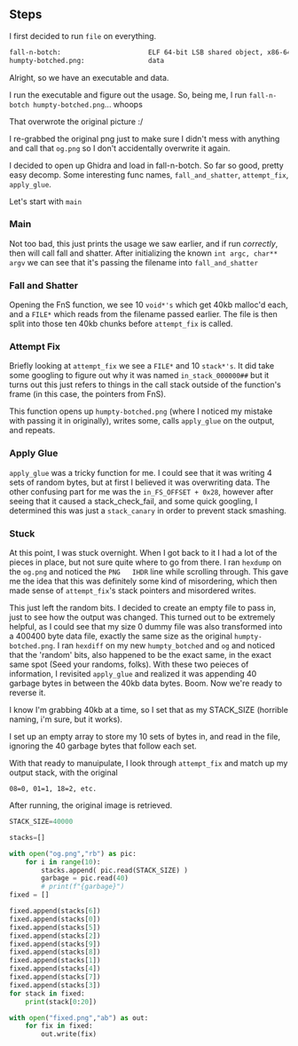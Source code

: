 ## Steps

I first decided to run `file` on everything.

```sh
fall-n-botch:                      ELF 64-bit LSB shared object, x86-64, version 1 (SYSV), dynamically linked, interpreter /lib64/ld-linux-x86-64.so.2, BuildID[sha1]=a91f0e61479374b48973ceb0f165373e4aaea16d, for GNU/Linux 3.2.0, not stripped
humpty-botched.png:                data
```

Alright, so we have an executable and data.

I run the executable and figure out the usage. So, being me, I run `fall-n-botch humpty-botched.png`... whoops

That overwrote the original picture :/

I re-grabbed the original png just to make sure I didn't mess with anything and call that `og.png` so I don't accidentally overwrite it again.

I decided to open up Ghidra and load in fall-n-botch. So far so good, pretty easy decomp. 
Some interesting func names, `fall_and_shatter`, `attempt_fix`, `apply_glue`.

Let's start with `main`


### Main
Not too bad, this just prints the usage we saw earlier, and if run *correctly*, then will call fall and shatter. After initializing the known `int argc, char** argv` we can see that it's passing the filename into `fall_and_shatter`

### Fall and Shatter

Opening the FnS function, we see 10 `void*'s` which get 40kb malloc'd each, and a `FILE*` which reads from the filename passed earlier. The file is then split into those ten 40kb chunks before `attempt_fix` is called.

### Attempt Fix

Briefly looking at `attempt_fix` we see a `FILE*` and 10 `stack*'s`. It did take some googling to figure out why it was named `in_stack_000000##` but it turns out this just refers to things in the call stack outside of the function's frame (in this case, the pointers from FnS).

This function opens up `humpty-botched.png` (where I noticed my mistake with passing it in originally), writes some, calls `apply_glue` on the output, and repeats. 

### Apply Glue

`apply_glue` was a tricky function for me. I could see that it was writing 4 sets of random bytes, but at first I believed it was overwriting data. The other confusing part for me was the `in_FS_OFFSET + 0x28`, however after seeing that it caused a stack_check_fail, and some quick googling, I determined this was just a `stack_canary` in order to prevent stack smashing.

### Stuck

At this point, I was stuck overnight. When I got back to it I had a lot of the pieces in place, but not sure quite where to go from there. I ran `hexdump` on the `og.png` and noticed the `PNG   IHDR` line while scrolling through. This gave me the idea that this was definitely some kind of misordering, which then made sense of `attempt_fix`'s stack pointers and misordered writes. 

This just left the random bits. I decided to create an empty file to pass in, just to see how the output was changed. This turned out to be extremely helpful, as I could see that my size 0 dummy file was also transformed into a 400400 byte data file, exactly the same size as the original `humpty-botched.png`. I ran `hexdiff` on my new `humpty_botched` and `og` and noticed that the 'random' bits, also happened to be the exact same, in the exact same spot (Seed your randoms, folks). With these two peieces of information, I revisited `apply_glue` and realized it was appending 40 garbage bytes in between the 40kb data bytes. Boom. Now we're ready to reverse it.

I know I'm grabbing 40kb at a time, so I set that as my STACK_SIZE (horrible naming, i'm sure, but it works).

I set up an empty array to store my 10 sets of bytes in, and read in the file, ignoring the 40 garbage bytes that follow each set.

With that ready to manuipulate, I look through `attempt_fix` and match up my output stack, with the original

`08=0, 01=1, 18=2, etc.`

After running, the original image is retrieved. 

```py
STACK_SIZE=40000

stacks=[]

with open("og.png","rb") as pic:
    for i in range(10):
        stacks.append( pic.read(STACK_SIZE) )
        garbage = pic.read(40)
        # print(f"{garbage}")
fixed = []

fixed.append(stacks[6])
fixed.append(stacks[0])
fixed.append(stacks[5])
fixed.append(stacks[2])
fixed.append(stacks[9])
fixed.append(stacks[8])
fixed.append(stacks[1])
fixed.append(stacks[4])
fixed.append(stacks[7])
fixed.append(stacks[3])
for stack in fixed:
    print(stack[0:20])

with open("fixed.png","ab") as out:
    for fix in fixed:
        out.write(fix)
```
